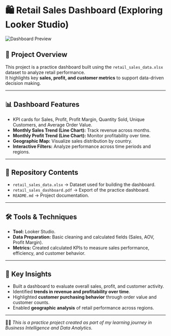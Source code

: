 
# 🛍️ Retail Sales Dashboard (Exploring Looker Studio)

![Dashboard Preview](retail_sales_dashboard.png)

## 📌 Project Overview
This project is a practice dashboard built using the `retail_sales_data.xlsx` dataset to analyze retail performance.  
It highlights key **sales, profit, and customer metrics** to support data-driven decision making.

---

## 📊 Dashboard Features
- KPI cards for Sales, Profit, Profit Margin, Quantity Sold, Unique Customers, and Average Order Value.  
- **Monthly Sales Trend (Line Chart):** Track revenue across months.  
- **Monthly Profit Trend (Line Chart):** Monitor profitability over time.  
- **Geographic Map:** Visualize sales distribution by country.  
- **Interactive Filters:** Analyze performance across time periods and regions.  

---

## 📂 Repository Contents
- `retail_sales_data.xlsx` → Dataset used for building the dashboard.  
- `retail_sales_dashboard.pdf` → Export of the practice dashboard.  
- `README.md` → Project documentation.  

---

## 🛠️ Tools & Techniques
- **Tool:**  Looker Studio.  
- **Data Preparation:** Basic cleaning and calculated fields (Sales, AOV, Profit Margin).  
- **Metrics:** Created calculated KPIs to measure sales performance, efficiency, and customer behavior.  

---

## 🚀 Key Insights
- Built a dashboard to evaluate overall sales, profit, and customer activity.  
- Identified **trends in revenue and profitability over time**.  
- Highlighted **customer purchasing behavior** through order value and customer counts.  
- Enabled **geographic analysis** of retail performance across regions.  
---

👨‍💻 *This is a practice project created as part of my learning journey in Business Intelligence and Data Analytics.*  
